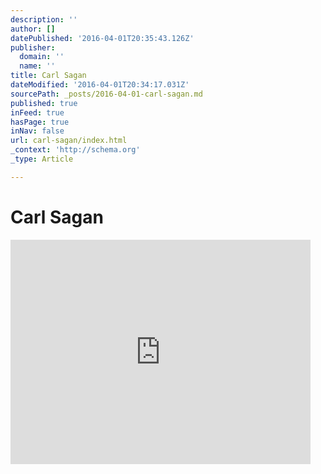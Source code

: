 ```yaml
---
description: ''
author: []
datePublished: '2016-04-01T20:35:43.126Z'
publisher:
  domain: ''
  name: ''
title: Carl Sagan
dateModified: '2016-04-01T20:34:17.031Z'
sourcePath: _posts/2016-04-01-carl-sagan.md
published: true
inFeed: true
hasPage: true
inNav: false
url: carl-sagan/index.html
_context: 'http://schema.org'
_type: Article

---
```

# Carl Sagan

<iframe src="http://cdn.embedly.com/widgets/media.html?src=http%3A%2F%2Fwww.dailymotion.com%2Fembed%2Fvideo%2Fxo6g4v&amp;src_secure=1&amp;url=http%3A%2F%2Fwww.dailymotion.com%2Fvideo%2Fxo6g4v_carl-sagan-cosmos-04-cielo-e-infierno-spanish-es_tech&amp;image=http%3A%2F%2Fs2.dmcdn.net%2FASGgw%2Fx240-Ivb.jpg&amp;key=b7d04c9b404c499eba89ee7072e1c4f7&amp;type=text%2Fhtml&amp;schema=dailymotion" width="480" height="359" scrolling="no" frameborder="0" allowfullscreen="allowfullscreen" style=""></iframe>